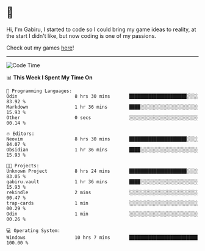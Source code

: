 # 🐀

Hi, I'm Gabiru, I started to code so I could bring my game ideas to reality, at the start I didn't like, but now coding is one of my passions.

Check out my games [here](https://gabiru.art/projetos/)!

---

<!--START_SECTION:waka-->
![Code Time](http://img.shields.io/badge/Code%20Time-583%20hrs%2054%20mins-blue)

📊 **This Week I Spent My Time On** 

```text
💬 Programming Languages: 
Odin                     8 hrs 30 mins       █████████████████████░░░░   83.92 % 
Markdown                 1 hr 36 mins        ████░░░░░░░░░░░░░░░░░░░░░   15.93 % 
Other                    0 secs              ░░░░░░░░░░░░░░░░░░░░░░░░░   00.14 % 

🔥 Editors: 
Neovim                   8 hrs 30 mins       █████████████████████░░░░   84.07 % 
Obsidian                 1 hr 36 mins        ████░░░░░░░░░░░░░░░░░░░░░   15.93 % 

🐱‍💻 Projects: 
Unknown Project          8 hrs 24 mins       █████████████████████░░░░   83.05 % 
gabiru.vault             1 hr 36 mins        ████░░░░░░░░░░░░░░░░░░░░░   15.93 % 
rekindle                 2 mins              ░░░░░░░░░░░░░░░░░░░░░░░░░   00.47 % 
trap-cards               1 min               ░░░░░░░░░░░░░░░░░░░░░░░░░   00.29 % 
Odin                     1 min               ░░░░░░░░░░░░░░░░░░░░░░░░░   00.26 % 

💻 Operating System: 
Windows                  10 hrs 7 mins       █████████████████████████   100.00 % 
```


<!--END_SECTION:waka-->
